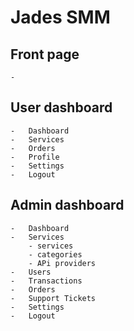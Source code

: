 # Jades SMM

## Front page
    -   

## User dashboard
    -   Dashboard
    -   Services
    -   Orders
    -   Profile
    -   Settings
    -   Logout



## Admin dashboard 
    -   Dashboard
    -   Services
        - services
        - categories
        - APi providers
    -   Users
    -   Transactions
    -   Orders
    -   Support Tickets
    -   Settings
    -   Logout
